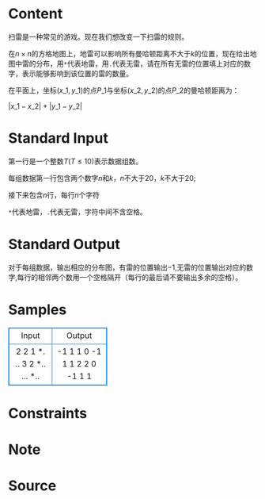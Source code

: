 
# Content

扫雷是一种常见的游戏。现在我们想改变一下扫雷的规则。

在$n\times n$的方格地图上，地雷可以影响所有曼哈顿距离不大于$k$的位置，现在给出地图中雷的分布，用`*`代表地雷，用`.`代表无雷，请在所有无雷的位置填上对应的数字，表示能够影响到该位置的雷的数量。

在平面上，坐标$(x\_1, y\_1)$的点$P\_1$与坐标$(x\_2, y\_2)$的点$P\_2$的曼哈顿距离为：

$\left | x\_1-x\_2 \right |+\left | y\_1-y\_2 \right |$

# Standard Input

第一行是一个整数$T$($T\leq 10$)表示数据组数。

每组数据第一行包含两个数字$n$和$k$，$n$不大于$20$，$k$不大于$20$;

接下来包含$n$行，每行$n$个字符

`*`代表地雷，`.`代表无雷，字符中间不含空格。

# Standard Output

对于每组数据，输出相应的分布图，有雷的位置输出$-1$,无雷的位置输出对应的数字,每行的相邻两个数用一个空格隔开（每行的最后请不要输出多余的空格）。

# Samples

<style>
        table,table tr th, table tr td { border:1px solid #0094ff; }
        table { width: 200px; min-height: 25px; line-height: 25px; text-align: center; border-collapse: collapse;}   
    </style>
<table>
	<tr>
		<td>Input</td>
		<td>Output</td>
	</tr>
<tr><td>2
2 1
*.
..
3 2
*..
...
*..</td><td>-1 1
1 0
-1 1 1
2 2 0
-1 1 1</td></tr></table>


# Constraints



# Note



# Source


